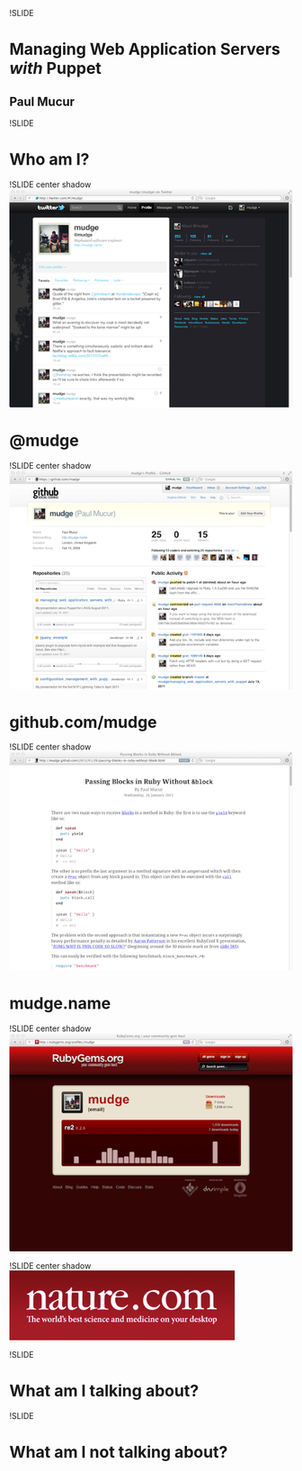 !SLIDE
# Managing Web Application Servers *with* Puppet
## Paul Mucur

!SLIDE
# Who am I?

!SLIDE center shadow
![twitter](twitter.tiff)

# @mudge

!SLIDE center shadow
![github](github.tiff)

# github.com/mudge

!SLIDE center shadow
![mudge](mudge.tiff)

# mudge.name

!SLIDE center shadow
![rubygems](rubygems.tiff)

!SLIDE center shadow
![nature](nature.png)

!SLIDE
# What am I talking about?

!SLIDE
# What am I **not** talking about?
